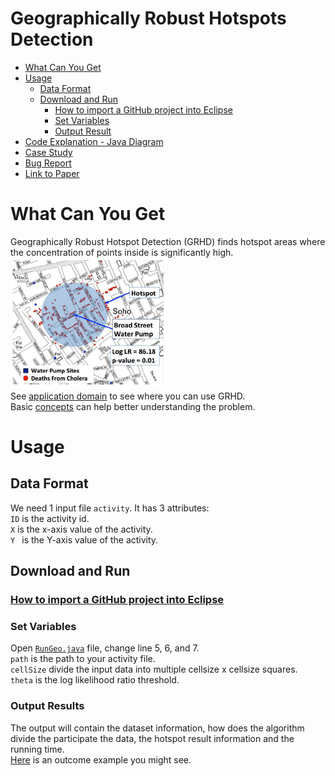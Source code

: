 # Geographically Robust Hotspots Detection  
* [What Can You Get](https://github.com/SpatialUMN/GeoRobustHotspots/blob/master/README.md#what-can-you-get)  
* [Usage](https://github.com/SpatialUMN/GeoRobustHotspots/blob/master/README.md#usage)   
  * [Data Format](https://github.com/SpatialUMN/GeoRobustHotspots/blob/master/README.md#data-format)  
  * [Download and Run](https://github.com/SpatialUMN/GeoRobustHotspots/blob/master/README.md#Download-and-Run)  
    * [How to import a GitHub project into Eclipse](https://github.com/collab-uniba/socialcde4eclipse/wiki/How-to-import-a-GitHub-project-into-Eclipse)  
    * [Set Variables](https://github.com/SpatialUMN/GeoRobustHotspots/blob/master/README.md#set-variables) 
    * [Output Result](https://github.com/SpatialUMN/GeoRobustHotspots/blob/master/README.md#output-result)
* [Code Explanation - Java Diagram](https://github.com/SpatialUMN/GeoRobustHotspots/wiki/Java-Class-Diagram) 
* [Case Study]()  
* [Bug Report](https://github.com/SpatialUMN/GeoRobustHotspots/issues)  
* [Link to Paper]()
  

# What Can You Get
Geographically Robust Hotspot Detection (GRHD) finds hotspot areas where the concentration of points inside is significantly high.  
![G1](https://github.com/SpatialUMN/GeoRobustHotspots/blob/master/image/G1.PNG)  
See [application domain](https://github.com/SpatialUMN/GeoRobustHotspots/wiki/Application-Domain) to see where you can use GRHD.   
Basic [concepts](https://github.com/SpatialUMN/GeoRobustHotspots/wiki/Basic-Concepts) can help better understanding the problem.  


# Usage  
## Data Format  
We need 1 input file `activity`. It has 3 attributes:  
`ID` is the activity id.   
`X` is the x-axis value of the activity.  
`Y ` is the Y-axis value of the activity.  

## Download and Run  
### [How to import a GitHub project into Eclipse](https://github.com/collab-uniba/socialcde4eclipse/wiki/How-to-import-a-GitHub-project-into-Eclipse)  
### Set Variables   
Open [`RunGeo.java`](https://github.com/SpatialUMN/GeoRobustHotspots/blob/master/src/georobust/RunGeo.java) file, change line 5, 6, and 7.    
`path` is the path to your activity file.  
`cellSize` divide the input data into multiple cellsize x cellsize squares.  
`theta` is the log likelihood ratio threshold.  

### Output Results   
The output will contain the dataset information, how does the algorithm divide the participate the data, the hotspot result information and the running time.  
[Here](https://github.com/SpatialUMN/GeoRobustHotspots/blob/master/Output) is an outcome example you might see.
